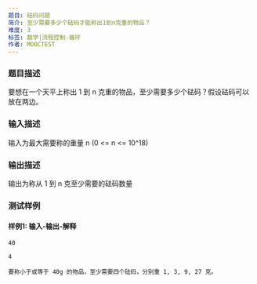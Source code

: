 ```yaml
---
题目: 砝码问题
简介: 至少需要多少个砝码才能称出1到n克重的物品？
难度: 3
标签: 数学|流程控制-循环
作者: MOOCTEST
---
```


### 题目描述

要想在一个天平上称出 1 到 n 克重的物品，至少需要多少个砝码？假设砝码可以放在两边。

### 输入描述

输入为最大需要称的重量 n (0 <= n <= 10^18)

### 输出描述

输出为称从 1 到 n 克至少需要的砝码数量

### 测试样例

#### 样例1: 输入-输出-解释

```
40
```

```
4
```

```
要称小于或等于 40g 的物品，至少需要四个砝码，分别重 1, 3, 9, 27 克。
```
